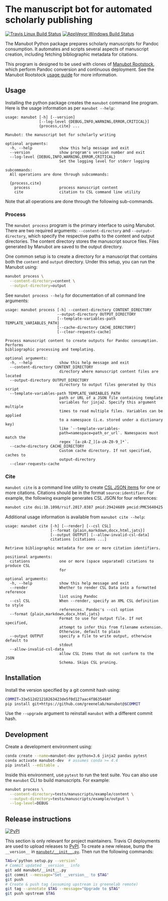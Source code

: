 # The manuscript bot for automated scholarly publishing

[![Travis Linux Build Status](https://travis-ci.org/greenelab/manubot.svg?branch=master)](https://travis-ci.org/greenelab/manubot)
[![AppVeyor Windows Build Status](https://ci.appveyor.com/api/projects/status/u51tva6rmuk39xsc/branch/master?svg=true)](https://ci.appveyor.com/project/greenelab/manubot/branch/master)

The Manubot Python package prepares scholarly manuscripts for Pandoc consumption.
It automates and scripts several aspects of manuscript creation, including fetching bibliographic metadata for citations.

This program is designed to be used with clones of [Manubot Rootstock](https://github.com/greenelab/manubot-rootstock), which perform Pandoc conversion and continuous deployment.
See the Manubot Rootstock [usage guide](https://github.com/greenelab/manubot-rootstock/blob/master/USAGE.md) for more information.

## Usage

Installing the python package creates the `manubot` command line program.
Here is the usage information as per `manubot --help`:

<!-- test codeblock contains output of `manubot --help` -->
```
usage: manubot [-h] [--version]
               [--log-level {DEBUG,INFO,WARNING,ERROR,CRITICAL}]
               {process,cite} ...

Manubot: the manuscript bot for scholarly writing

optional arguments:
  -h, --help            show this help message and exit
  --version             show program's version number and exit
  --log-level {DEBUG,INFO,WARNING,ERROR,CRITICAL}
                        Set the logging level for stderr logging

subcommands:
  All operations are done through subcommands:

  {process,cite}
    process             process manuscript content
    cite                citation to CSL command line utility
```

Note that all operations are done through the following sub-commands.

### Process

The `manubot process` program is the primary interface to using Manubot.
There are two required arguments: `--content-directory` and `--output-directory`, which specify the respective paths to the content and output directories.
The content directory stores the manuscript source files.
Files generated by Manubot are saved to the output directory.

One common setup is to create a directory for a manuscript that contains both the `content` and `output` directory.
Under this setup, you can run the Manubot using:

```sh
manubot process \
  --content-directory=content \
  --output-directory=output
```

See `manubot process --help` for documentation of all command line arguments:

<!-- test codeblock contains output of `manubot process --help` -->
```
usage: manubot process [-h] --content-directory CONTENT_DIRECTORY
                       --output-directory OUTPUT_DIRECTORY
                       [--template-variables-path TEMPLATE_VARIABLES_PATH]
                       [--cache-directory CACHE_DIRECTORY]
                       [--clear-requests-cache]

Process manuscript content to create outputs for Pandoc consumption. Performs
bibliographic processing and templating.

optional arguments:
  -h, --help            show this help message and exit
  --content-directory CONTENT_DIRECTORY
                        directory where manuscript content files are located
  --output-directory OUTPUT_DIRECTORY
                        directory to output files generated by this script
  --template-variables-path TEMPLATE_VARIABLES_PATH
                        path or URL of a JSON file containing template
                        variables for jinja2. Specify this argument multiple
                        times to read multiple files. Variables can be applied
                        to a namespace (i.e. stored under a dictionary key)
                        like `--template-variables-
                        path=namespace=path_or_url`. Namespaces must match the
                        regex `[a-zA-Z_][a-zA-Z0-9_]*`.
  --cache-directory CACHE_DIRECTORY
                        Custom cache directory. If not specified, caches to
                        output-directory
  --clear-requests-cache
```

### Cite

`manubot cite` is a command line utility to create [CSL JSON items](http://citeproc-js.readthedocs.io/en/latest/csl-json/markup.html#items) for one or more citations.
Citations should be in the format `source:identifier`.
For example, the following example generates CSL JSON for four references:

```sh
manubot cite doi:10.1098/rsif.2017.0387 pmid:29424689 pmcid:PMC5640425 arxiv:1806.05726
```

Additional usage information is available from `manubot cite --help`:

<!-- test codeblock contains output of `manubot cite --help` -->
```
usage: manubot cite [-h] [--render] [--csl CSL]
                    [--format {plain,markdown,docx,html,jats}]
                    [--output OUTPUT] [--allow-invalid-csl-data]
                    citations [citations ...]

Retrieve bibliographic metadata for one or more citation identifiers.

positional arguments:
  citations             one or more (space separated) citations to produce CSL
                        for

optional arguments:
  -h, --help            show this help message and exit
  --render              Whether to render CSL Data into a formatted reference
                        list using Pandoc
  --csl CSL             When --render, specify an XML CSL definition to style
                        references. Pandoc's --csl option
  --format {plain,markdown,docx,html,jats}
                        Format to use for output file. If not specified,
                        attempt to infer this from filename extension.
                        Otherwise, default to plain
  --output OUTPUT       specify a file to write output, otherwise default to
                        stdout
  --allow-invalid-csl-data
                        allow CSL Items that do not conform to the JSON
                        Schema. Skips CSL pruning.
```

## Installation

Install the version specified by a git commit hash using:

```sh
COMMIT=33e512d21218263423de5f0d127aac4f8635468f
pip install git+https://github.com/greenelab/manubot@$COMMIT
```

Use the `--upgrade` argument to reinstall `manubot` with a different commit hash.

## Development

Create a development environment using:

```sh
conda create --name=manubot-dev python=3.6 jinja2 pandas pytest
conda activate manubot-dev  # assumes conda >= 4.4
pip install --editable .
```

Inside this environment, use `pytest` to run the test suite.
You can also use the `manubot` CLI to build manuscripts.
For example:

```sh
manubot process \
  --content-directory=tests/manuscripts/example/content \
  --output-directory=tests/manuscripts/example/output \
  --log-level=DEBUG
```

## Release instructions

[![PyPI](https://img.shields.io/pypi/v/manubot.svg)](https://pypi.org/project/manubot/)

This section is only relevant for project maintainers.
Travis CI deployments are used to upload releases to [PyPI](https://pypi.org/project/manubot).
To create a new release, bump the `__version__` in [`manubot/__init__.py`](manubot/__init__.py).
Then run the following commands:

```sh
TAG=v`python setup.py --version`
# Commit updated __version__ info
git add manubot/__init__.py
git commit --message="Set __version__ to $TAG"
git push
# Create & push tag (assuming upstream is greenelab remote)
git tag --annotate $TAG --message="Upgrade to $TAG"
git push upstream $TAG
```
